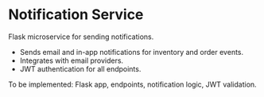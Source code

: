 # Notification Service
Flask microservice for sending notifications.

- Sends email and in-app notifications for inventory and order events.
- Integrates with email providers.
- JWT authentication for all endpoints.

To be implemented: Flask app, endpoints, notification logic, JWT validation.
